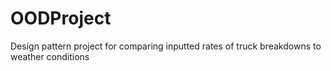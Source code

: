 # OODProject
Design pattern project for comparing inputted rates of truck breakdowns to weather conditions

